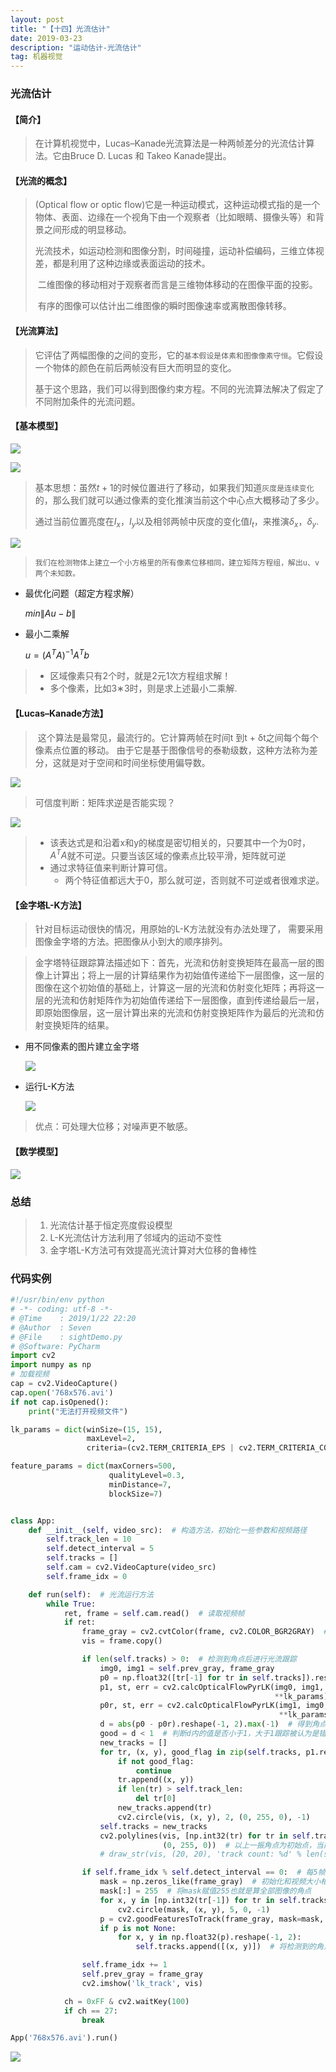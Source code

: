 ```yaml
---
layout: post
title: "【十四】光流估计"
date: 2019-03-23
description: "运动估计-光流估计"
tag: 机器视觉
---
```

### 光流估计

#### 【**简介**】

> ​	在计算机视觉中，Lucas–Kanade光流算法是一种两帧差分的光流估计算法。它由Bruce D. Lucas 和 Takeo Kanade提出。

#### 【**光流的概念**】

> (Optical flow or optic flow)它是一种运动模式，这种运动模式指的是一个物体、表面、边缘在一个视角下由一个观察者（比如眼睛、摄像头等）和背景之间形成的明显移动。
>
> ​	光流技术，如运动检测和图像分割，时间碰撞，运动补偿编码，三维立体视差，都是利用了这种边缘或表面运动的技术。
>
> ​	二维图像的移动相对于观察者而言是三维物体移动的在图像平面的投影。
>
> ​	有序的图像可以估计出二维图像的瞬时图像速率或离散图像转移。

#### 【光流算法】

> ​	它评估了两幅图像的之间的变形，它的`基本假设是体素和图像像素守恒`。它假设一个物体的颜色在前后两帧没有巨大而明显的变化。
>
> ​	基于这个思路，我们可以得到图像约束方程。不同的光流算法解决了假定了不同附加条件的光流问题。

#### 【基本模型】

![](https://eveseven.oss-cn-shanghai.aliyuncs.com/20190123154113.png)

![](https://eveseven.oss-cn-shanghai.aliyuncs.com/20190123160039.png)

> 基本思想：虽然$t+1$的时候位置进行了移动，如果我们知道`灰度是连续变化`的，那么我们就可以通过像素的变化推演当前这个中心点大概移动了多少。
>
> 通过当前位置亮度在$I_x，I_y$以及相邻两帧中灰度的变化值$I_t$，来推演$\delta _x，\delta_y$.

![](https://eveseven.oss-cn-shanghai.aliyuncs.com/20190123154311.png)

> `我们在检测物体上建立一个小方格里的所有像素位移相同，建立矩阵方程组，解出u、v两个未知数。`

- 最优化问题（超定方程求解）

  $min \|Au-b\|$

- 最小二乘解

  $u=(A^TA)^{-1}A^Tb$

> - 区域像素只有2个时，就是2元1次方程组求解！
> - 多个像素，比如3∗3时，则是求上述最小二乘解.

#### 【Lucas–Kanade方法】

> ​	这个算法是最常见，最流行的。它计算两帧在时间t 到t + δt之间每个每个像素点位置的移动。 由于它是基于图像信号的泰勒级数，这种方法称为差分，这就是对于空间和时间坐标使用偏导数。

![](https://eveseven.oss-cn-shanghai.aliyuncs.com/20190123161352.png)

> 可信度判断：矩阵求逆是否能实现？

![](https://eveseven.oss-cn-shanghai.aliyuncs.com/20190123161715.png)

> - 该表达式是和沿着x和y的梯度是密切相关的，只要其中一个为0时，$A^TA$就不可逆。只要当该区域的像素点比较平滑，矩阵就可逆
> - 通过求特征值来判断计算可信。
>   - 两个特征值都远大于0，那么就可逆，否则就不可逆或者很难求逆。

#### 【金字塔L-K方法】

> 针对目标运动很快的情况，用原始的L-K方法就没有办法处理了， 需要采用图像金字塔的方法。把图像从小到大的顺序排列。

> ​	金字塔特征跟踪算法描述如下：首先，光流和仿射变换矩阵在最高一层的图像上计算出；将上一层的计算结果作为初始值传递给下一层图像，这一层的图像在这个初始值的基础上，计算这一层的光流和仿射变化矩阵；再将这一层的光流和仿射矩阵作为初始值传递给下一层图像，直到传递给最后一层，即原始图像层，这一层计算出来的光流和仿射变换矩阵作为最后的光流和仿射变换矩阵的结果。

- 用不同像素的图片建立金字塔

  ![](https://eveseven.oss-cn-shanghai.aliyuncs.com/20190123185018.png)

- 运行L-K方法

  ![](https://eveseven.oss-cn-shanghai.aliyuncs.com/20190123185057.png)

> 优点：可处理大位移；对噪声更不敏感。

#### 【**数学模型**】

![](https://eveseven.oss-cn-shanghai.aliyuncs.com/20190123190149.png)

### 总结

> 1. 光流估计基于恒定亮度假设模型
> 2. L-K光流估计方法利用了邻域内的运动不变性
> 3. 金字塔L-K方法可有效提高光流计算对大位移的鲁棒性

### 代码实例

```python
#!/usr/bin/env python
# -*- coding: utf-8 -*-
# @Time    : 2019/1/22 22:20
# @Author  : Seven
# @File    : sightDemo.py
# @Software: PyCharm
import cv2
import numpy as np
# 加载视频
cap = cv2.VideoCapture()
cap.open('768x576.avi')
if not cap.isOpened():
    print("无法打开视频文件")

lk_params = dict(winSize=(15, 15),
                 maxLevel=2,
                 criteria=(cv2.TERM_CRITERIA_EPS | cv2.TERM_CRITERIA_COUNT, 10, 0.03))

feature_params = dict(maxCorners=500,
                      qualityLevel=0.3,
                      minDistance=7,
                      blockSize=7)


class App:
    def __init__(self, video_src):  # 构造方法，初始化一些参数和视频路径
        self.track_len = 10
        self.detect_interval = 5
        self.tracks = []
        self.cam = cv2.VideoCapture(video_src)
        self.frame_idx = 0

    def run(self):  # 光流运行方法
        while True:
            ret, frame = self.cam.read()  # 读取视频帧
            if ret:
                frame_gray = cv2.cvtColor(frame, cv2.COLOR_BGR2GRAY)  # 转化为灰度虚图像
                vis = frame.copy()

                if len(self.tracks) > 0:  # 检测到角点后进行光流跟踪
                    img0, img1 = self.prev_gray, frame_gray
                    p0 = np.float32([tr[-1] for tr in self.tracks]).reshape(-1, 1, 2)
                    p1, st, err = cv2.calcOpticalFlowPyrLK(img0, img1, p0, None,
                                                           **lk_params)  # 前一帧的角点和当前帧的图像作为输入来得到角点在当前帧的位置
                    p0r, st, err = cv2.calcOpticalFlowPyrLK(img1, img0, p1, None,
                                                            **lk_params)  # 当前帧跟踪到的角点及图像和前一帧的图像作为输入来找到前一帧的角点位置
                    d = abs(p0 - p0r).reshape(-1, 2).max(-1)  # 得到角点回溯与前一帧实际角点的位置变化关系
                    good = d < 1  # 判断d内的值是否小于1，大于1跟踪被认为是错误的跟踪点
                    new_tracks = []
                    for tr, (x, y), good_flag in zip(self.tracks, p1.reshape(-1, 2), good):  # 将跟踪正确的点列入成功跟踪点
                        if not good_flag:
                            continue
                        tr.append((x, y))
                        if len(tr) > self.track_len:
                            del tr[0]
                        new_tracks.append(tr)
                        cv2.circle(vis, (x, y), 2, (0, 255, 0), -1)
                    self.tracks = new_tracks
                    cv2.polylines(vis, [np.int32(tr) for tr in self.tracks], False,
                                  (0, 255, 0))  # 以上一振角点为初始点，当前帧跟踪到的点为终点划线
                    # draw_str(vis, (20, 20), 'track count: %d' % len(self.tracks))

                if self.frame_idx % self.detect_interval == 0:  # 每5帧检测一次特征点
                    mask = np.zeros_like(frame_gray)  # 初始化和视频大小相同的图像
                    mask[:] = 255  # 将mask赋值255也就是算全部图像的角点
                    for x, y in [np.int32(tr[-1]) for tr in self.tracks]:  # 跟踪的角点画圆
                        cv2.circle(mask, (x, y), 5, 0, -1)
                    p = cv2.goodFeaturesToTrack(frame_gray, mask=mask, **feature_params)  # 像素级别角点检测
                    if p is not None:
                        for x, y in np.float32(p).reshape(-1, 2):
                            self.tracks.append([(x, y)])  # 将检测到的角点放在待跟踪序列中

                self.frame_idx += 1
                self.prev_gray = frame_gray
                cv2.imshow('lk_track', vis)

            ch = 0xFF & cv2.waitKey(100)
            if ch == 27:
                break

App('768x576.avi').run()
```

![](https://eveseven.oss-cn-shanghai.aliyuncs.com/123.gif)

